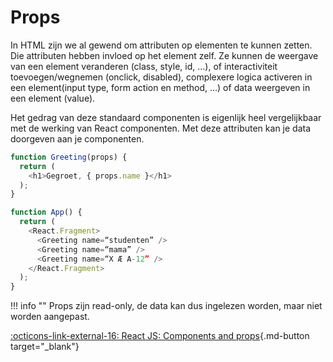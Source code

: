 # Props

In HTML zijn we al gewend om attributen op elementen te kunnen zetten. Die attributen hebben invloed op het element zelf. Ze kunnen de weergave van een element veranderen (class, style, id, ...), of interactiviteit toevoegen/wegnemen (onclick, disabled), complexere logica activeren in een element(input type, form action en method, ...) of data weergeven in een element (value).

Het gedrag van deze standaard componenten is eigenlijk heel vergelijkbaar met de werking van React componenten. Met deze attributen kan je data doorgeven aan je componenten.

```javascript
function Greeting(props) {
  return (
    <h1>Gegroet, { props.name }</h1>
  );
}

function App() {
  return (
    <React.Fragment>
      <Greeting name=“studenten” />
      <Greeting name=“mama” />
      <Greeting name=“X Æ A-12” />
    </React.Fragment>
  );
}
```

!!! info ""
    Props zijn read-only, de data kan dus ingelezen worden, maar niet worden aangepast.

[:octicons-link-external-16: React JS: Components and props](https://reactjs.org/docs/components-and-props.html){.md-button target="_blank"}
